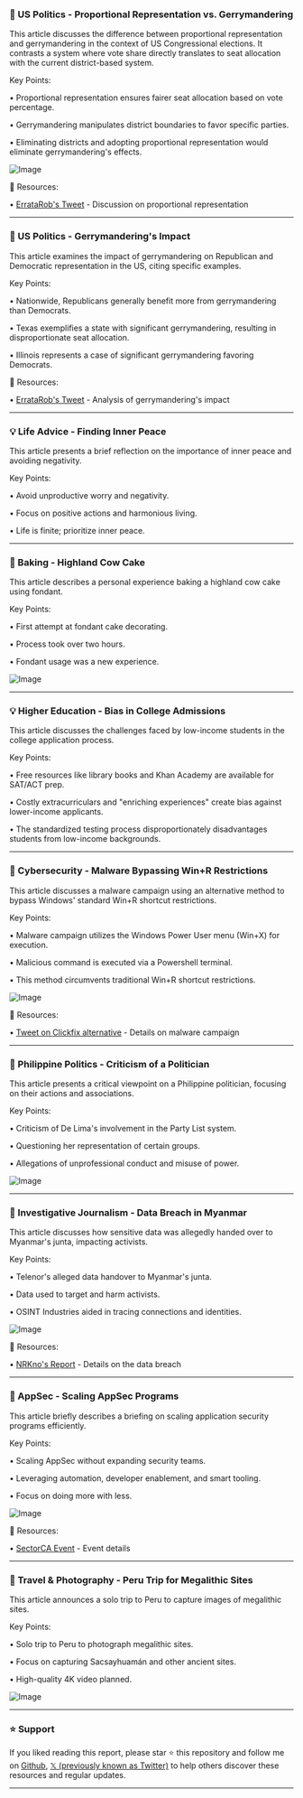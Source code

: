 ### 🤖 US Politics - Proportional Representation vs. Gerrymandering

This article discusses the difference between proportional representation and gerrymandering in the context of US Congressional elections.  It contrasts a system where vote share directly translates to seat allocation with the current district-based system.

Key Points:

• Proportional representation ensures fairer seat allocation based on vote percentage.


• Gerrymandering manipulates district boundaries to favor specific parties.


• Eliminating districts and adopting proportional representation would eliminate gerrymandering's effects.


![Image](https://pbs.twimg.com/media/Gy6T87cboAUX1J7?format=png&name=small)

🔗 Resources:

• [ErrataRob's Tweet](https://x.com/ErrataRob/status/1959419391826657722) - Discussion on proportional representation


---

### 🤖 US Politics - Gerrymandering's Impact

This article examines the impact of gerrymandering on Republican and Democratic representation in the US, citing specific examples.

Key Points:

• Nationwide, Republicans generally benefit more from gerrymandering than Democrats.


• Texas exemplifies a state with significant gerrymandering, resulting in disproportionate seat allocation.


• Illinois represents a case of significant gerrymandering favoring Democrats.



🔗 Resources:

• [ErrataRob's Tweet](https://x.com/ErrataRob/status/1959420374468173888) - Analysis of gerrymandering's impact


---

### 💡 Life Advice - Finding Inner Peace

This article presents a brief reflection on the importance of inner peace and avoiding negativity.

Key Points:

• Avoid unproductive worry and negativity.


• Focus on positive actions and harmonious living.


• Life is finite; prioritize inner peace.


---

### 🚀 Baking - Highland Cow Cake

This article describes a personal experience baking a highland cow cake using fondant.

Key Points:

• First attempt at fondant cake decorating.


• Process took over two hours.


• Fondant usage was a new experience.


![Image](https://pbs.twimg.com/media/GzFBvFIagAA-UVF?format=jpg&name=small)


---

### 💡 Higher Education -  Bias in College Admissions

This article discusses the challenges faced by low-income students in the college application process.

Key Points:

• Free resources like library books and Khan Academy are available for SAT/ACT prep.


•  Costly extracurriculars and "enriching experiences" create bias against lower-income applicants.


• The standardized testing process disproportionately disadvantages students from low-income backgrounds.


---

### 🤖 Cybersecurity - Malware Bypassing Win+R Restrictions

This article discusses a malware campaign using an alternative method to bypass Windows' standard Win+R shortcut restrictions.

Key Points:

• Malware campaign utilizes the Windows Power User menu (Win+X) for execution.


• Malicious command is executed via a Powershell terminal.


• This method circumvents traditional Win+R shortcut restrictions.


![Image](https://pbs.twimg.com/media/Gy36LDsWQAMK_v0?format=jpg&name=small)

🔗 Resources:

• [Tweet on Clickfix alternative](https://x.com/g0njxa/status/1958506796798140569) - Details on malware campaign


---

### 🤖 Philippine Politics - Criticism of a Politician

This article presents a critical viewpoint on a Philippine politician, focusing on their actions and associations.

Key Points:

• Criticism of De Lima's involvement in the Party List system.


•  Questioning her representation of certain groups.


•  Allegations of unprofessional conduct and misuse of power.


![Image](https://pbs.twimg.com/media/Gy9hZpZacAAOcpG?format=jpg&name=small)


---

### 🤖 Investigative Journalism - Data Breach in Myanmar

This article discusses how sensitive data was allegedly handed over to Myanmar's junta, impacting activists.

Key Points:

• Telenor's alleged data handover to Myanmar's junta.


• Data used to target and harm activists.


• OSINT Industries aided in tracing connections and identities.


![Image](https://pbs.twimg.com/amplify_video_thumb/1959330259544821760/img/ZGl5abg6hNS5z65m.jpg)

🔗 Resources:

• [NRKno's Report](https://x.com/NRKno) - Details on the data breach


---

### 🚀 AppSec - Scaling AppSec Programs

This article briefly describes a briefing on scaling application security programs efficiently.

Key Points:

• Scaling AppSec without expanding security teams.


• Leveraging automation, developer enablement, and smart tooling.


• Focus on doing more with less.


![Image](https://pbs.twimg.com/media/GzD-8yQWQAA9R0l?format=jpg&name=small)

🔗 Resources:

• [SectorCA Event](https://x.com/hashtag/sectorca?src=hashtag_click) - Event details


---

### 🚀 Travel & Photography - Peru Trip for Megalithic Sites

This article announces a solo trip to Peru to capture images of megalithic sites.

Key Points:

• Solo trip to Peru to photograph megalithic sites.


• Focus on capturing Sacsayhuamán and other ancient sites.


•  High-quality 4K video planned.



![Image](https://pbs.twimg.com/media/GzDpUZdXoAAWTGI?format=jpg&name=small)


---

### ⭐️ Support

If you liked reading this report, please star ⭐️ this repository and follow me on [Github](https://github.com/Drix10), [𝕏 (previously known as Twitter)](https://x.com/DRIX_10_) to help others discover these resources and regular updates.

---